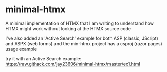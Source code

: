 # minimal-htmx
A minimal implementation of HTMX that I am writing to understand how HTMX might work without looking at the HTMX source code

I've also added an 'Active Search' example for both ASP (classic, JScript) and ASPX (web forms) and the min-htmx project has a csproj (razor pages) usage example

try it with an Active Search example:
https://raw.githack.com/jay23606/minimal-htmx/master/ex1.html
